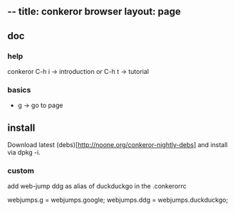 --
title: conkeror browser
layout: page
--

## doc

### help

conkeror C-h i -> introduction or C-h t -> tutorial

### basics

* g -> go to page
## install

Download latest (debs)[http://noone.org/conkeror-nightly-debs] and install via dpkg -i.


### custom
add web-jump ddg as alias of duckduckgo in the .conkerorrc

webjumps.g = webjumps.google;
webjumps.ddg = webjumps.duckduckgo;

